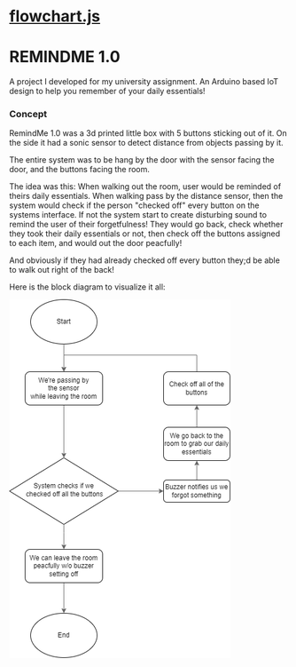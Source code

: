 # [flowchart.js](http://flowchart.js.org)
# REMINDME 1.0

A project I developed for my university assignment. An Arduino based IoT design to help you remember of your daily essentials! 


### Concept

RemindMe 1.0 was a 3d printed little box with 5 buttons sticking out of it. On the side it had a sonic sensor to detect distance from objects passing by it. 

The entire system was to be hang by the door with the sensor facing the door, and the buttons facing the room. 

The idea was this: When walking out the room, user would be reminded of theirs daily essentials. When walking pass by the distance sensor, then the system would check if the person "checked off" every button on the systems interface. If not the system start to create disturbing sound to remind the user of their forgetfulness! They would go back, check whether they took their daily essentials or not, then check off the buttons assigned to each item, and would out the door peacfully! 

And obviously if they had already checked off every button they;d be able to walk out right of the back!

Here is the block diagram to visualize it all:


![Example Flowchart](/Block_diagram_1.png)
